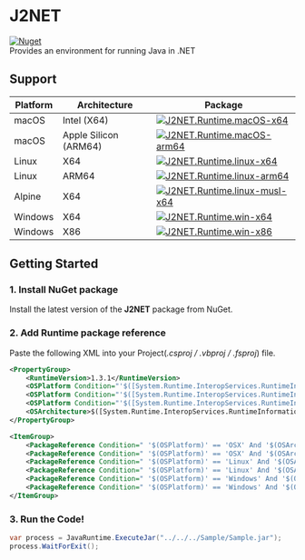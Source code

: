 # J2NET
[![Nuget](https://img.shields.io/nuget/v/J2NET)](https://www.nuget.org/packages/J2NET/)  
Provides an environment for running Java in .NET

## Support
| Platform | Architecture           | Package |
| -------- | ---------------------- | ------- |
| macOS    | Intel (X64)            | [![J2NET.Runtime.macOS-x64](https://img.shields.io/nuget/v/J2NET.Runtime.macOS-x64)](https://www.nuget.org/packages/J2NET.Runtime.macOS-x64/) |
| macOS    | Apple Silicon (ARM64)  | [![J2NET.Runtime.macOS-arm64](https://img.shields.io/nuget/v/J2NET.Runtime.macOS-arm64)](https://www.nuget.org/packages/J2NET.Runtime.macOS-arm64/) |
| Linux    | X64                    | [![J2NET.Runtime.linux-x64](https://img.shields.io/nuget/v/J2NET.Runtime.linux-x64)](https://www.nuget.org/packages/J2NET.Runtime.linux-x64/) |
| Linux    | ARM64                  | [![J2NET.Runtime.linux-arm64](https://img.shields.io/nuget/v/J2NET.Runtime.linux-arm64)](https://www.nuget.org/packages/J2NET.Runtime.linux-arm64/) |
| Alpine   | X64                    | [![J2NET.Runtime.linux-musl-x64](https://img.shields.io/nuget/v/J2NET.Runtime.linux-musl-x64)](https://www.nuget.org/packages/J2NET.Runtime.linux-musl-x64/) |
| Windows  | X64                    | [![J2NET.Runtime.win-x64](https://img.shields.io/nuget/v/J2NET.Runtime.win-x64)](https://www.nuget.org/packages/J2NET.Runtime.win-x64/) |
| Windows  | X86                    | [![J2NET.Runtime.win-x86](https://img.shields.io/nuget/v/J2NET.Runtime.win-x86)](https://www.nuget.org/packages/J2NET.Runtime.win-x86/) |

## Getting Started
### 1. Install NuGet package
Install the latest version of the **J2NET** package from NuGet.

### 2. Add Runtime package reference
Paste the following XML into your Project(*.csproj / .vbproj / .fsproj*) file.

```xml
<PropertyGroup>
    <RuntimeVersion>1.3.1</RuntimeVersion>
    <OSPlatform Condition="'$([System.Runtime.InteropServices.RuntimeInformation]::IsOSPlatform($([System.Runtime.InteropServices.OSPlatform]::OSX)))' == 'true'">OSX</OSPlatform>
    <OSPlatform Condition="'$([System.Runtime.InteropServices.RuntimeInformation]::IsOSPlatform($([System.Runtime.InteropServices.OSPlatform]::Linux)))' == 'true'">Linux</OSPlatform>
    <OSPlatform Condition="'$([System.Runtime.InteropServices.RuntimeInformation]::IsOSPlatform($([System.Runtime.InteropServices.OSPlatform]::Windows)))' == 'true'">Windows</OSPlatform>
    <OSArchitecture>$([System.Runtime.InteropServices.RuntimeInformation]::ProcessArchitecture)</OSArchitecture>
</PropertyGroup>

<ItemGroup>
    <PackageReference Condition=" '$(OSPlatform)' == 'OSX' And '$(OSArchitecture)' == 'X64' " Include="J2NET.Runtime.macOS-x64" Version="$(RuntimeVersion)" />
    <PackageReference Condition=" '$(OSPlatform)' == 'OSX' And '$(OSArchitecture)' == 'ARM64' " Include="J2NET.Runtime.macOS-arm64" Version="$(RuntimeVersion)" />
    <PackageReference Condition=" '$(OSPlatform)' == 'Linux' And '$(OSArchitecture)' == 'X64' " Include="J2NET.Runtime.linux-x64" Version="$(RuntimeVersion)" />
    <PackageReference Condition=" '$(OSPlatform)' == 'Linux' And '$(OSArchitecture)' == 'ARM64' " Include="J2NET.Runtime.linux-arm64" Version="$(RuntimeVersion)" />
    <PackageReference Condition=" '$(OSPlatform)' == 'Windows' And '$(OSArchitecture)' == 'X64' " Include="J2NET.Runtime.win-x64" Version="$(RuntimeVersion)" />
    <PackageReference Condition=" '$(OSPlatform)' == 'Windows' And '$(OSArchitecture)' == 'X86' " Include="J2NET.Runtime.win-x86" Version="$(RuntimeVersion)" />
</ItemGroup>
```

### 3. Run the Code!
```csharp
var process = JavaRuntime.ExecuteJar("../../../Sample/Sample.jar");
process.WaitForExit();
```
